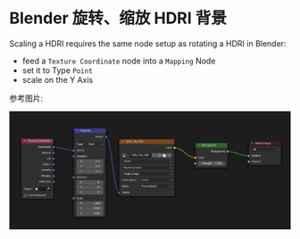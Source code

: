 # Blender 旋转、缩放 HDRI 背景

Scaling a HDRI requires the same node setup as rotating a HDRI in Blender:

- feed a `Texture Coordinate` node into a `Mapping` Node
- set it to Type `Point`
- scale on the Y Axis

参考图片:

![blender-hdri_scale_rotate](assets/blender-hdri_scale_rotate.png)
